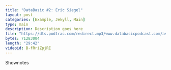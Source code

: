 ```yaml
---
title: "DataBasic #2: Eric Siegel"
layout: post
categories: [Example, Jekyll, Main]
type: main
description: Description goes here
file: "https://dts.podtrac.com/redirect.mp3/www.databasicpodcast.com/assets/audio/databasic-e2.mp3"
bytes: 71283004
length: "29:42"
videoid: B-fRriZpjRE
---
```


Shownotes
